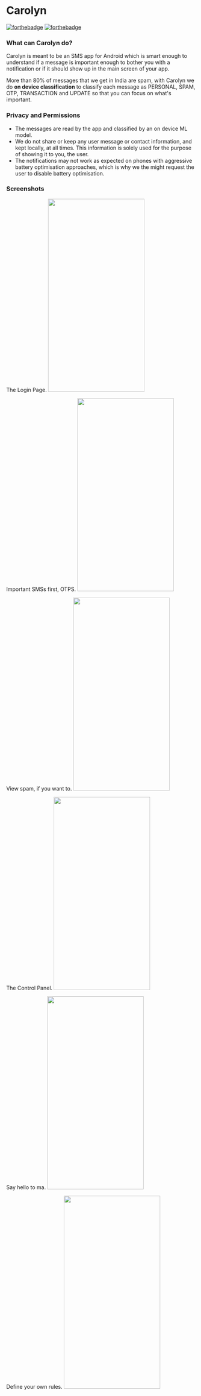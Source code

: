 # Carolyn

[![forthebadge](https://forthebadge.com/images/badges/built-for-android.svg)](https://forthebadge.com) [![forthebadge](https://forthebadge.com/images/badges/for-you.svg)](https://forthebadge.com)

### What can Carolyn do?

Carolyn is meant to be an SMS app for Android which is smart enough to understand if a message is important enough to bother you with a notification or if it should show up in the main screen of your app.

More than 80% of messages that we get in India are spam, with Carolyn we do **on device classification** to classify each message as PERSONAL, SPAM, OTP, TRANSACTION and UPDATE so that you can focus on what's important.

### Privacy and Permissions
- The messages are read by the app and classified by an on device ML model. 
- We do not share or keep any user message or contact information, and kept locally, at all times. This information is solely used for the purpose of showing it to you, the user.
- The notifications may not work as expected on phones with aggressive battery optimisation approaches, which is why we the might request the user to disable battery optimisation.

### Screenshots

The Login Page.
<img src="https://github.com/siddhantkushwaha/Carolyn-Doc/raw/main/screenshots/login.jpg" width="256" height="512">

Important SMSs first, OTPS.
<img src="https://github.com/siddhantkushwaha/Carolyn-Doc/raw/main/screenshots/otp.jpg" width="256" height="512">

View spam, if you want to.
<img src="https://github.com/siddhantkushwaha/Carolyn-Doc/raw/main/screenshots/spam.jpg" width="256" height="512">

The Control Panel.
<img src="https://github.com/siddhantkushwaha/Carolyn-Doc/raw/main/screenshots/dashboard.jpg" width="256" height="512">

Say hello to ma.
<img src="https://github.com/siddhantkushwaha/Carolyn-Doc/raw/main/screenshots/message.jpg" width="256" height="512">

Define your own rules.
<img src="https://github.com/siddhantkushwaha/Carolyn-Doc/raw/main/screenshots/profile.jpg" width="256" height="512">
